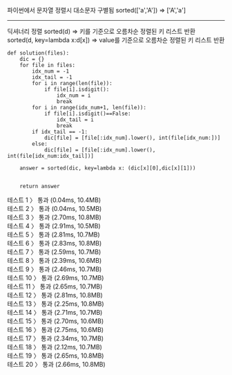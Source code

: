 파이썬에서 문자열 정렬시 대소문자 구별됨 
sorted(['a','A']) => ['A','a']
<hr>
딕셔너리 정렬
sorted(d) => 키를 기준으로 오름차순 정렬된 키 리스트 반환<br>
sorted(d, key=lambda x:d[x]) => value를 기준으로 오름차순 정렬된 키 리스트 반환


```
def solution(files):
    dic = {}
    for file in files:
        idx_num = -1
        idx_tail = -1
        for i in range(len(file)):
            if file[i].isdigit():
                idx_num = i
                break
        for i in range(idx_num+1, len(file)):
            if file[i].isdigit()==False:
                idx_tail = i
                break
        if idx_tail == -1:
            dic[file] = [file[:idx_num].lower(), int(file[idx_num:])]
        else:
            dic[file] = [file[:idx_num].lower(), int(file[idx_num:idx_tail])]

    answer = sorted(dic, key=lambda x: (dic[x][0],dic[x][1]))


    return answer
```
테스트 1 〉	통과 (0.04ms, 10.4MB)<br>
테스트 2 〉	통과 (0.04ms, 10.5MB)<br>
테스트 3 〉	통과 (2.70ms, 10.8MB)<br>
테스트 4 〉	통과 (2.91ms, 10.5MB)<br>
테스트 5 〉	통과 (2.81ms, 10.7MB)<br>
테스트 6 〉	통과 (2.83ms, 10.8MB)<br>
테스트 7 〉	통과 (2.59ms, 10.7MB)<br>
테스트 8 〉	통과 (2.39ms, 10.6MB)<br>
테스트 9 〉	통과 (2.46ms, 10.7MB)<br>
테스트 10 〉	통과 (2.69ms, 10.7MB)<br>
테스트 11 〉	통과 (2.65ms, 10.7MB)<br>
테스트 12 〉	통과 (2.81ms, 10.8MB)<br>
테스트 13 〉	통과 (2.25ms, 10.8MB)<br>
테스트 14 〉	통과 (2.71ms, 10.7MB)<br>
테스트 15 〉	통과 (2.70ms, 10.6MB)<br>
테스트 16 〉	통과 (2.75ms, 10.6MB)<br>
테스트 17 〉	통과 (2.34ms, 10.7MB)<br>
테스트 18 〉	통과 (2.12ms, 10.7MB)<br>
테스트 19 〉	통과 (2.65ms, 10.8MB)<br>
테스트 20 〉	통과 (2.66ms, 10.8MB)<br>
